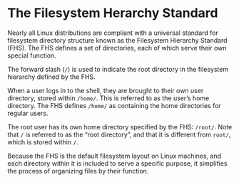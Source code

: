 # The Filesystem Herarchy Standard

Nearly all Linux distributions are compliant with a universal standard for filesystem directory structure known as the Filesystem Hierarchy Standard (FHS). The FHS defines a set of directories, each of which serve their own special function.

The forward slash (```/```) is used to indicate the root directory in the filesystem hierarchy defined by the FHS.

When a user logs in to the shell, they are brought to their own user directory, stored within ```/home/```. This is referred to as the user’s home directory. The FHS defines ```/home/``` as containing the home directories for regular users.

The root user has its own home directory specified by the FHS: ```/root/```. Note that ```/``` is referred to as the “root directory”, and that it is different from ```root/```, which is stored within ```/```.

Because the FHS is the default filesystem layout on Linux machines, and each directory within it is included to serve a specific purpose, it simplifies the process of organizing files by their function.
